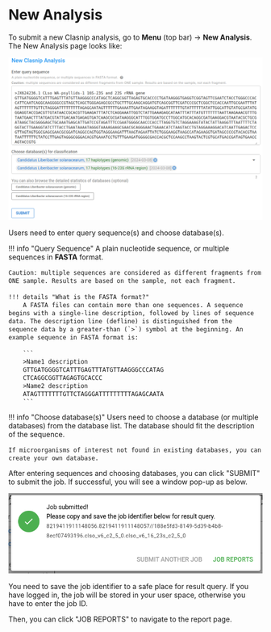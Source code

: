 

# New Analysis

To submit a new Clasnip analysis, go to **Menu** (top bar) -> **New Analysis**. The New Analysis page looks like:

![](assets/new_analysis_example.png)

Users need to enter query sequence(s) and choose database(s).

!!! info "Query Sequence"
    A plain nucleotide sequence, or multiple sequences in **FASTA** format.
    
    Caution: multiple sequences are considered as different fragments from ONE sample. Results are based on the sample, not each fragment.
    
    !!! details "What is the FASTA format?"
        A FASTA files can contain more than one sequences. A sequence begins with a single-line description, followed by lines of sequence data. The description line (defline) is distinguished from the sequence data by a greater-than (`>`) symbol at the beginning. An example sequence in FASTA format is:
    
        ```
        >Name1 description
        GTTGATGGGGTCATTTGAGTTTATGTTAAGGGCCCATAG
        CTCAGGCGGTTAGAGTGCACCC
        >Name2 description
        ATAGTTTTTTTGTTCTAGGGATTTTTTTTTAGAGCAATA
        ```

!!! info "Choose database(s)"
    Users need to choose a database (or multiple databases) from the database list. The database should fit the description of the sequence.
    
    If microorganisms of interest not found in existing databases, you can create your own database.

After entering sequences and choosing databases, you can click "SUBMIT" to submit the job. If successful, you will see a window pop-up as below. 

![](assets/new_analysis_job_submitted.png)

You need to save the job identifier to a safe place for result query. If you have logged in, the job will be stored in your user space, otherwise you have to enter the job ID.

Then, you can click "JOB REPORTS" to navigate to the report page.